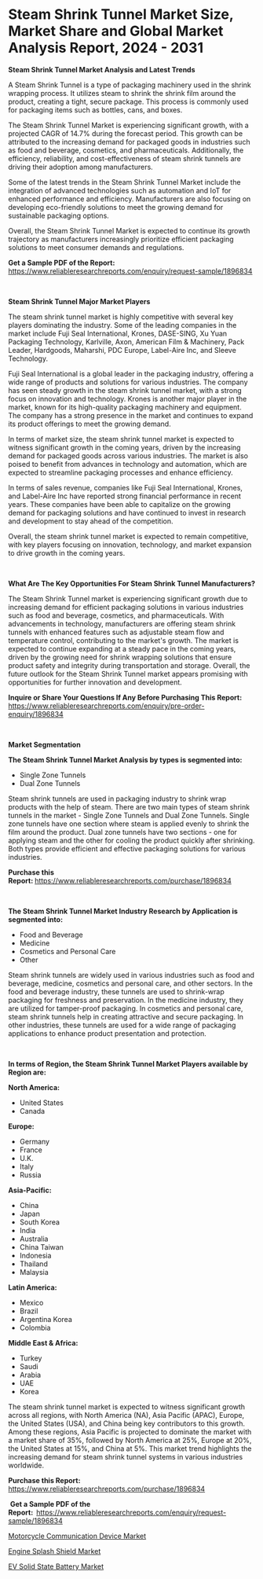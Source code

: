 <p><h1>Steam Shrink Tunnel Market Size, Market Share and Global Market Analysis Report, 2024 - 2031</h1></p><p><strong>Steam Shrink Tunnel Market Analysis and Latest Trends</strong></p>
<p><p>A Steam Shrink Tunnel is a type of packaging machinery used in the shrink wrapping process. It utilizes steam to shrink the shrink film around the product, creating a tight, secure package. This process is commonly used for packaging items such as bottles, cans, and boxes.</p><p>The Steam Shrink Tunnel Market is experiencing significant growth, with a projected CAGR of 14.7% during the forecast period. This growth can be attributed to the increasing demand for packaged goods in industries such as food and beverage, cosmetics, and pharmaceuticals. Additionally, the efficiency, reliability, and cost-effectiveness of steam shrink tunnels are driving their adoption among manufacturers.</p><p>Some of the latest trends in the Steam Shrink Tunnel Market include the integration of advanced technologies such as automation and IoT for enhanced performance and efficiency. Manufacturers are also focusing on developing eco-friendly solutions to meet the growing demand for sustainable packaging options.</p><p>Overall, the Steam Shrink Tunnel Market is expected to continue its growth trajectory as manufacturers increasingly prioritize efficient packaging solutions to meet consumer demands and regulations.</p></p>
<p><strong>Get a Sample PDF of the Report:&nbsp;</strong> <a href="https://www.reliableresearchreports.com/enquiry/request-sample/1896834">https://www.reliableresearchreports.com/enquiry/request-sample/1896834</a></p>
<p>&nbsp;</p>
<p><strong>Steam Shrink Tunnel Major Market Players</strong></p>
<p><p>The steam shrink tunnel market is highly competitive with several key players dominating the industry. Some of the leading companies in the market include Fuji Seal International, Krones, DASE-SING, Xu Yuan Packaging Technology, Karlville, Axon, American Film & Machinery, Pack Leader, Hardgoods, Maharshi, PDC Europe, Label-Aire Inc, and Sleeve Technology.</p><p>Fuji Seal International is a global leader in the packaging industry, offering a wide range of products and solutions for various industries. The company has seen steady growth in the steam shrink tunnel market, with a strong focus on innovation and technology. Krones is another major player in the market, known for its high-quality packaging machinery and equipment. The company has a strong presence in the market and continues to expand its product offerings to meet the growing demand.</p><p>In terms of market size, the steam shrink tunnel market is expected to witness significant growth in the coming years, driven by the increasing demand for packaged goods across various industries. The market is also poised to benefit from advances in technology and automation, which are expected to streamline packaging processes and enhance efficiency.</p><p>In terms of sales revenue, companies like Fuji Seal International, Krones, and Label-Aire Inc have reported strong financial performance in recent years. These companies have been able to capitalize on the growing demand for packaging solutions and have continued to invest in research and development to stay ahead of the competition.</p><p>Overall, the steam shrink tunnel market is expected to remain competitive, with key players focusing on innovation, technology, and market expansion to drive growth in the coming years.</p></p>
<p>&nbsp;</p>
<p><strong>What Are The Key Opportunities For Steam Shrink Tunnel Manufacturers?</strong></p>
<p><p>The Steam Shrink Tunnel market is experiencing significant growth due to increasing demand for efficient packaging solutions in various industries such as food and beverage, cosmetics, and pharmaceuticals. With advancements in technology, manufacturers are offering steam shrink tunnels with enhanced features such as adjustable steam flow and temperature control, contributing to the market's growth. The market is expected to continue expanding at a steady pace in the coming years, driven by the growing need for shrink wrapping solutions that ensure product safety and integrity during transportation and storage. Overall, the future outlook for the Steam Shrink Tunnel market appears promising with opportunities for further innovation and development.</p></p>
<p><strong>Inquire or Share Your Questions If Any Before Purchasing This Report:</strong> <a href="https://www.reliableresearchreports.com/enquiry/pre-order-enquiry/1896834">https://www.reliableresearchreports.com/enquiry/pre-order-enquiry/1896834</a></p>
<p>&nbsp;</p>
<p><strong>Market Segmentation</strong></p>
<p><strong>The Steam Shrink Tunnel Market Analysis by types is segmented into:</strong></p>
<p><ul><li>Single Zone Tunnels</li><li>Dual Zone Tunnels</li></ul></p>
<p><p>Steam shrink tunnels are used in packaging industry to shrink wrap products with the help of steam. There are two main types of steam shrink tunnels in the market - Single Zone Tunnels and Dual Zone Tunnels. Single zone tunnels have one section where steam is applied evenly to shrink the film around the product. Dual zone tunnels have two sections - one for applying steam and the other for cooling the product quickly after shrinking. Both types provide efficient and effective packaging solutions for various industries.</p></p>
<p><strong>Purchase this Report:&nbsp;</strong><a href="https://www.reliableresearchreports.com/purchase/1896834">https://www.reliableresearchreports.com/purchase/1896834</a></p>
<p>&nbsp;</p>
<p><strong>The Steam Shrink Tunnel Market Industry Research by Application is segmented into:</strong></p>
<p><ul><li>Food and Beverage</li><li>Medicine</li><li>Cosmetics and Personal Care</li><li>Other</li></ul></p>
<p><p>Steam shrink tunnels are widely used in various industries such as food and beverage, medicine, cosmetics and personal care, and other sectors. In the food and beverage industry, these tunnels are used to shrink-wrap packaging for freshness and preservation. In the medicine industry, they are utilized for tamper-proof packaging. In cosmetics and personal care, steam shrink tunnels help in creating attractive and secure packaging. In other industries, these tunnels are used for a wide range of packaging applications to enhance product presentation and protection.</p></p>
<p>&nbsp;</p>
<p><strong>In terms of Region, the Steam Shrink Tunnel Market Players available by Region are:</strong></p>
<p>
    <p> <strong> North America: </strong>
        <ul>
            <li>United States</li>
            <li>Canada</li>
        </ul>
        </p> 
    <p> <strong> Europe: </strong>
        <ul>
            <li>Germany</li>
            <li>France</li>
            <li>U.K.</li>
            <li>Italy</li>
            <li>Russia</li>
        </ul>
        </p> 
    <p> <strong> Asia-Pacific: </strong>
        <ul>
            <li>China</li>
            <li>Japan</li>
            <li>South Korea</li>
            <li>India</li>
            <li>Australia</li>
            <li>China Taiwan</li>
            <li>Indonesia</li>
            <li>Thailand</li>
            <li>Malaysia</li>
        </ul>
        </p> 
    <p> <strong> Latin America: </strong>
        <ul>
            <li>Mexico</li>
            <li>Brazil</li>
            <li>Argentina Korea</li>
            <li>Colombia</li>
        </ul>
        </p> 
    <p> <strong> Middle East & Africa: </strong>
        <ul>
            <li>Turkey</li>
            <li>Saudi</li>
            <li>Arabia</li>
            <li>UAE</li>
            <li>Korea</li>
        </ul>
    </p>
    </p>
<p><p>The steam shrink tunnel market is expected to witness significant growth across all regions, with North America (NA), Asia Pacific (APAC), Europe, the United States (USA), and China being key contributors to this growth. Among these regions, Asia Pacific is projected to dominate the market with a market share of 35%, followed by North America at 25%, Europe at 20%, the United States at 15%, and China at 5%. This market trend highlights the increasing demand for steam shrink tunnel systems in various industries worldwide.</p></p>
<p><strong>Purchase this Report: </strong><a href="https://www.reliableresearchreports.com/purchase/1896834">https://www.reliableresearchreports.com/purchase/1896834</a></p>
<p>&nbsp;<strong>Get a Sample PDF of the Report:&nbsp;&nbsp;</strong><a href="https://www.reliableresearchreports.com/enquiry/request-sample/1896834">https://www.reliableresearchreports.com/enquiry/request-sample/1896834</a></p>
<p><strong></strong></p>
<p><p><a href="https://github.com/nicholepatriciadoylenwnrjr0/Market-Research-Report-List-1/blob/main/motorcycle-communication-device-market.md">Motorcycle Communication Device Market</a></p><p><a href="https://github.com/wwwkeltoum/Market-Research-Report-List-2/blob/main/engine-splash-shield-market.md">Engine Splash Shield Market</a></p><p><a href="https://github.com/gamblestampleyjenny50m5sl6/Market-Research-Report-List-1/blob/main/ev-solid-state-battery-market.md">EV Solid State Battery Market</a></p></p>